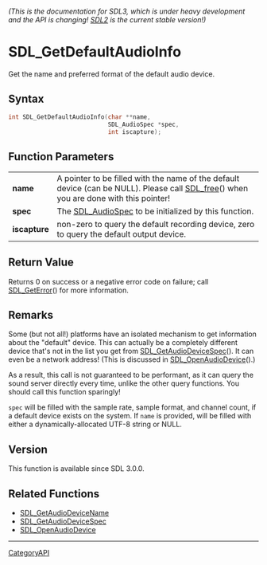 ###### (This is the documentation for SDL3, which is under heavy development and the API is changing! [SDL2](https://wiki.libsdl.org/SDL2/) is the current stable version!)
# SDL_GetDefaultAudioInfo

Get the name and preferred format of the default audio device.

## Syntax

```c
int SDL_GetDefaultAudioInfo(char **name,
                            SDL_AudioSpec *spec,
                            int iscapture);

```

## Function Parameters

|                   |                                                                                                                                                   |
| ----------------- | ------------------------------------------------------------------------------------------------------------------------------------------------- |
| **name**          | A pointer to be filled with the name of the default device (can be NULL). Please call [SDL_free](SDL_free.md)() when you are done with this pointer! |
| **spec**          | The [SDL_AudioSpec](SDL_AudioSpec.md) to be initialized by this function.                                                                            |
| **iscapture**     | non-zero to query the default recording device, zero to query the default output device.                                                          |

## Return Value

Returns 0 on success or a negative error code on failure; call
[SDL_GetError](SDL_GetError.md)() for more information.

## Remarks

Some (but not all!) platforms have an isolated mechanism to get information
about the "default" device. This can actually be a completely different
device that's not in the list you get from
[SDL_GetAudioDeviceSpec](SDL_GetAudioDeviceSpec.md)(). It can even be a
network address! (This is discussed in
[SDL_OpenAudioDevice](SDL_OpenAudioDevice.md)().)

As a result, this call is not guaranteed to be performant, as it can query
the sound server directly every time, unlike the other query functions. You
should call this function sparingly!

`spec` will be filled with the sample rate, sample format, and channel
count, if a default device exists on the system. If `name` is provided,
will be filled with either a dynamically-allocated UTF-8 string or NULL.

## Version

This function is available since SDL 3.0.0.

## Related Functions

* [SDL_GetAudioDeviceName](SDL_GetAudioDeviceName.md)
* [SDL_GetAudioDeviceSpec](SDL_GetAudioDeviceSpec.md)
* [SDL_OpenAudioDevice](SDL_OpenAudioDevice.md)

----
[CategoryAPI](CategoryAPI.md)
